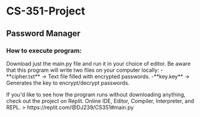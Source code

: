 # CS-351-Project
## Password Manager
### How to execute program:
<p>Download just the main.py file and run it in your choice of editor. Be aware that this program will write two files on your computer locally: 
  -**cipher.txt**  -> Text file filled with encrypted passwords.
  -**key.key** -> Generates the key to encrypt/decrypt passwords.
</p>

<p>If you'd like to see how the program runs without downloading anything, check out the project on Replit.  Online IDE, Editor, Compiler, Interpreter, and REPL.
  > https://replit.com/@DJ239/CS351#main.py
</p>
